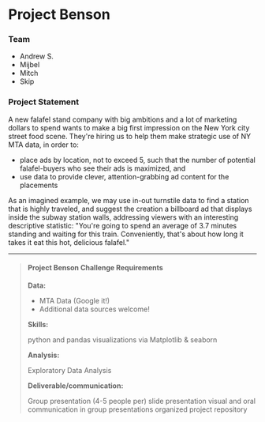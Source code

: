 # Project Benson

### Team
* Andrew S.
* Mijbel
* Mitch
* Skip


### Project Statement

A new falafel stand company with big ambitions and a lot of marketing dollars to spend wants to make a big first impression on the New York city street food scene. They're hiring us to help them make strategic use of NY MTA data, in order to:
* place ads by location, not to exceed 5, such that the number of potential falafel-buyers who see their ads is maximized, and 
* use data to provide clever, attention-grabbing ad content for the placements

As an imagined example, we may use in-out turnstile data to find a station that is highly traveled, and suggest the creation a billboard ad that displays inside the subway station walls, addressing viewers with an interesting descriptive statistic: "You're going to spend an average of 3.7 minutes standing and waiting for this train. Conveniently, that's about how long it takes it eat this hot, delicious falafel."


---

> #### Project Benson Challenge Requirements
> 
> **Data:**
> 
> * MTA Data (Google it!)
> * Additional data sources welcome!
> 
> **Skills:**
> 
> python and pandas
> visualizations via Matplotlib & seaborn
> 
> **Analysis:**
> 
> Exploratory Data Analysis
> 
> **Deliverable/communication:**
> 
> Group presentation (4-5 people per)
> slide presentation
> visual and oral communication in group presentations
> organized project repository
